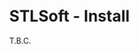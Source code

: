# STLSoft - Install <!-- omit in toc -->

T.B.C.


<!-- ########################### end of file ########################### -->

